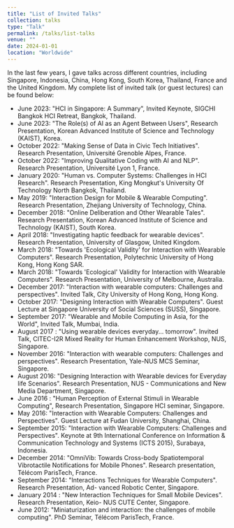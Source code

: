 ```yaml
---
title: "List of Invited Talks"
collection: talks
type: "Talk"
permalink: /talks/list-talks
venue: ""
date: 2024-01-01
location: "Worldwide"
---
```


In the last few years, I gave talks across different countries, including Singapore, Indonesia, China, Hong Kong, South Korea, Thailand, France and the United Kingdom. My complete list of invited talk (or guest lectures) can be found below:

- June 2023: "HCI in Singapore: A Summary", Invited Keynote, SIGCHI Bangkok HCI Retreat, Bangkok, Thailand.
- June 2023: "The Role(s) of AI as an Agent Between Users", Research Presentation, Korean Advanced Institute of Science and Technology (KAIST), Korea.
- October 2022: "Making Sense of Data in Civic Tech Initiatives". Research Presentation, Université Grenoble Alpes, France.
- October 2022: "Improving Qualitative Coding with AI and NLP". Research Presentation, Université Lyon 1, France.
- January 2020: "Human vs. Computer Systems: Challenges in HCI Research". Research Presentation, King Mongkut's University Of Technology North Bangkok, Thailand.
- May 2019: "Interaction Design for Mobile & Wearable Computing". Research Presentation, Zhejiang University of Technology, China.
- December 2018: "Online Deliberation and Other Wearable Tales". Research Presentation, Korean Advanced Institute of Science and Technology (KAIST), South Korea.
- April 2018: "Investigating haptic feedback for wearable devices". Research Presentation, University of Glasgow, United Kingdom.
- March 2018: "Towards 'Ecological Validity' for Interaction with Wearable Computers". Research Presentation, Polytechnic University of Hong Kong, Hong Kong SAR.
- March 2018: "Towards 'Ecological' Validity for Interaction with Wearable Computers". Research Presentation, University of Melbourne, Australia.
- December 2017: "Interaction with wearable computers: Challenges and perspectives". Invited Talk, City University of Hong Kong, Hong Kong.
- October 2017: "Designing Interaction with Wearable Computers". Guest Lecture at Singapore University of Social Sciences (SUSS), Singapore.
- September 2017: "Wearable and Mobile Computing in Asia, for the World", Invited Talk, Mumbai, India.
- August 2017 : "Using wearable devices everyday... tomorrow". Invited Talk, CITEC-I2R Mixed Reality for Human Enhancement Workshop, NUS, Singapore.
- November 2016: "Interaction with wearable computers: Challenges and perspectives". Research Presentation, Yale-NUS MCS Seminar, Singapore.
- August 2016: "Designing Interaction with Wearable devices for Everyday life Scenarios". Research Presentation, NUS - Communications and New Media Department, Singapore.
- June 2016 : "Human Perception of External Stimuli in Wearable Computing", Research Presentation, Singapore HCI seminar, Singapore.
- May 2016: "Interaction with Wearable Computers: Challenges and Perspectives". Guest Lecture at Fudan University, Shanghai, China.
- September 2015: "Interaction with Wearable Computers: Challenges and Perspectives". Keynote at 9th International Conference on Information & Communication Technology and Systems (ICTS 2015), Surabaya, Indonesia.
- December 2014: "OmniVib: Towards Cross-body Spatiotemporal Vibrotactile Notifications for Mobile Phones". Research presentation, Télécom ParisTech, France.
- September 2014: "Interactions Techniques for Wearable Computers". Research Presentation, Ad- vanced Robotic Center, Singapore.
- January 2014 : "New Interaction Techniques for Small Mobile Devices". Research Presentation, Keio- NUS CUTE Center, Singapore.
- June 2012: "Miniaturization and interaction: the challenges of mobile computing". PhD Seminar, Télécom ParisTech, France.
